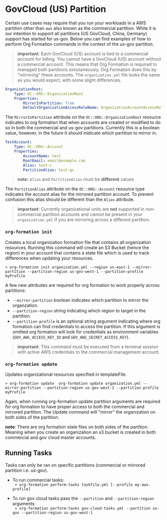 # GovCloud (US) Partition
Certain use cases may require that you run your workloads in a AWS partition other than `aws` also known as the commercial partition.  While it is our intention to support all partitions (US GovCloud, China, Germany) support has started for us-gov. Below you can find examples of how to perform Org Formation commands in the context of the us-gov partition.

> **important**:  Each GovCloud (US) account is tied to a commercial account for billing.  You cannot have a GovCloud (US) account without a commercial account.  This means that Org Formation is required to managed both partitions simutaneously.  Org Formation does this by "mirroring" these accounts.  The `organization.yml` file looks the same as you would expect, with some slight differences.

``` yaml
OrganizationRoot:
    Type: OC::ORG::OrganizationRoot
    Properties:
        MirrorInPartition: True
        DefaultOrganizationAccessRoleName: OrganizationAccountAccessRole
```

The `MirrorInPartition` attribute on the `OC::ORG::OrganizationRoot` resource indicates to org formation that when accounts are created or modified to do so in both the commercial and us-gov partitions.  Currently this is a boolean value, however, in the future it should inidicate which partition to mirror in.

``` yaml
TestAccount:
    Type: OC::ORG::Account
    Properties:
        AccountName: test
        RootEmail: email@example.com
        Alias: test-c
        PartitionAlias: test-gc
```

> **note:** `Alias` and `PartitionAlias` must be **different** values

The `PartitionAlias` attribute on the `OC::ORG::Account` resource type indicates the account alias for the mirrored partition account.  To prevent confusion this alias should be different than the `Alias` attribute.

> **important**: Currently organizational units are **not** supported in non-commercial partition accounts and cannot be present in your `organization.yml` if you are mirroring across a different partition.

### ``org-formation init``

Creates a local organization formation file that contains all organization resources. Running this command will create an S3 Bucket (hence the region) in your account that contains a state file which is used to track differences when updating your resources.

``> org-formation init organization.yml --region us-east-1 --mirror-partition --partition-region us-gov-west-1 --partition-profile myProfile``  

A few new attributes are required for org formation to work properly across partitions:
   - `--mirror-partition` boolean indicates which partition to mirror the organzation.
   - `--partition-region` string indicating which region to target in the partition.
   - `--partition-profile` is an optional string argument indicating where org formation can find credentials to access the partition.  If this argument is omitted org formation will look for credentials as environment variables (`GOV_AWS_ACCESS_KEY_ID` and `GOV_AWS_SECRET_ACCESS_KEY`).  
   
> **important**: This command must be executed from a terminal session with active AWS credentials to the commercial management account.

### ``org-formation update``

Updates organizational resources specified in templateFile.

``> org-formation update  org-formation update organization.yml --mirror-partition --partition-region us-gov-west-1 --partition-profile myProfile``  

Again, when running org-formation update partition arguments are required for org formation to have proper access to both the commercial and mirrored partition.  The Update command will "mirror" the organization on both sides of the partition.

**note**: There are org formation state files on both sides of the partition.  Meaning when you create an organization an s3 bucket is created in both commercial and gov cloud master accounts.

## Running Tasks
Tasks can only be ran on specific partitions (commercial or mirrored partition i.e. us-gov).
   - To run commercial tasks:  
   `` > org-formation perform-tasks taskfile.yml [--profile my-aws-profile]``  

   - To run gov cloud tasks pass the `--partition` and `--partition-region` arguments:  
   `` > org-formation perform-tasks gov-cloud-tasks.yml --partition us-gov --partition-region us-gov-west-1``